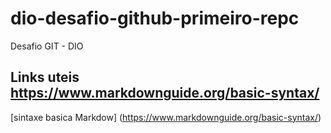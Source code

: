 # dio-desafio-github-primeiro-repc
Desafio GIT - DIO

## Links uteis https://www.markdownguide.org/basic-syntax/
[sintaxe basica Markdow] (https://www.markdownguide.org/basic-syntax/)
